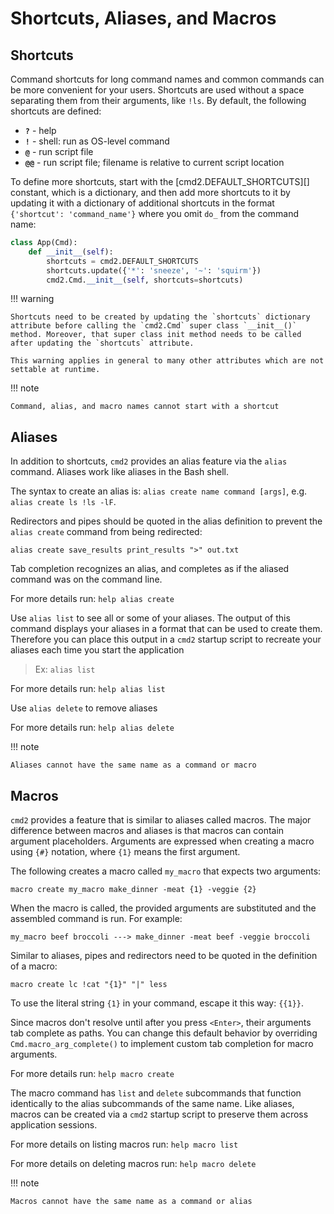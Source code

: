 # Shortcuts, Aliases, and Macros

## Shortcuts

Command shortcuts for long command names and common commands can be more convenient for your users.
Shortcuts are used without a space separating them from their arguments, like `!ls`. By default, the
following shortcuts are defined:

- **`?`** - help
- **`!`** - shell: run as OS-level command
- **`@`** - run script file
- **`@@`** - run script file; filename is relative to current script location

To define more shortcuts, start with the [cmd2.DEFAULT_SHORTCUTS][] constant, which is a dictionary,
and then add more shortcuts to it by updating it with a dictionary of additional shortcuts in the
format `{'shortcut': 'command_name'}` where you omit `do_` from the command name:

```py
class App(Cmd):
    def __init__(self):
        shortcuts = cmd2.DEFAULT_SHORTCUTS
        shortcuts.update({'*': 'sneeze', '~': 'squirm'})
        cmd2.Cmd.__init__(self, shortcuts=shortcuts)
```

!!! warning

    Shortcuts need to be created by updating the `shortcuts` dictionary attribute before calling the `cmd2.Cmd` super class `__init__()` method. Moreover, that super class init method needs to be called after updating the `shortcuts` attribute.

    This warning applies in general to many other attributes which are not settable at runtime.

!!! note

    Command, alias, and macro names cannot start with a shortcut

## Aliases

In addition to shortcuts, `cmd2` provides an alias feature via the `alias` command. Aliases work
like aliases in the Bash shell.

The syntax to create an alias is: `alias create name command [args]`, e.g.
`alias create ls !ls -lF`.

Redirectors and pipes should be quoted in the alias definition to prevent the `alias create` command
from being redirected:

    alias create save_results print_results ">" out.txt

Tab completion recognizes an alias, and completes as if the aliased command was on the command line.

For more details run: `help alias create`

Use `alias list` to see all or some of your aliases. The output of this command displays your
aliases in a format that can be used to create them. Therefore you can place this output in a `cmd2`
startup script to recreate your aliases each time you start the application

> Ex: `alias list`

For more details run: `help alias list`

Use `alias delete` to remove aliases

For more details run: `help alias delete`

!!! note

    Aliases cannot have the same name as a command or macro

## Macros

`cmd2` provides a feature that is similar to aliases called macros. The major difference between
macros and aliases is that macros can contain argument placeholders. Arguments are expressed when
creating a macro using `{#}` notation, where `{1}` means the first argument.

The following creates a macro called `my_macro` that expects two arguments:

    macro create my_macro make_dinner -meat {1} -veggie {2}

When the macro is called, the provided arguments are substituted and the assembled command is run.
For example:

    my_macro beef broccoli ---> make_dinner -meat beef -veggie broccoli

Similar to aliases, pipes and redirectors need to be quoted in the definition of a macro:

    macro create lc !cat "{1}" "|" less

To use the literal string `{1}` in your command, escape it this way: `{{1}}`.

Since macros don't resolve until after you press `<Enter>`, their arguments tab complete as paths.
You can change this default behavior by overriding `Cmd.macro_arg_complete()` to implement custom
tab completion for macro arguments.

For more details run: `help macro create`

The macro command has `list` and `delete` subcommands that function identically to the alias
subcommands of the same name. Like aliases, macros can be created via a `cmd2` startup script to
preserve them across application sessions.

For more details on listing macros run: `help macro list`

For more details on deleting macros run: `help macro delete`

!!! note

    Macros cannot have the same name as a command or alias

